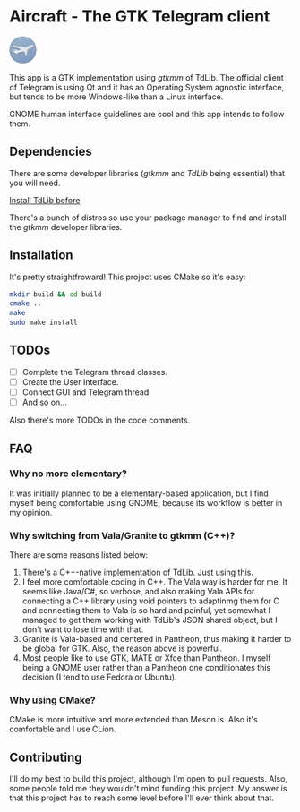 # Aircraft - The GTK Telegram client

<img src="https://raw.githubusercontent.com/Suzamax/Aircraft/master/assets/icon.png" width="48">

This app is a GTK implementation using *gtkmm* of TdLib. The official client of Telegram is using Qt and it has an Operating System agnostic interface, but tends to be more Windows-like than a Linux interface.

GNOME human interface guidelines are cool and this app intends to follow them.


## Dependencies
There are some developer libraries (*gtkmm* and *TdLib* being essential) that you will need. 

[Install TdLib before](https://tdlib.github.io/td/build.html?language=C%2B%2B).

There's a bunch of distros so use your package manager to find and install the *gtkmm* developer libraries.

## Installation

It's pretty straightfroward! This project uses CMake so it's easy:

```bash
mkdir build && cd build
cmake ..
make
sudo make install
```

## TODOs

- [ ] Complete the Telegram thread classes.
- [ ] Create the User Interface.
- [ ] Connect GUI and Telegram thread.
- [ ] And so on...

Also there's more TODOs in the code comments.


## FAQ

### Why no more elementary?
It was initially planned to be a elementary-based application, but I find myself being comfortable using GNOME, because its workflow is better in my opinion.

### Why switching from Vala/Granite to gtkmm (C++)?

There are some reasons listed below:

1. There's a C++-native implementation of TdLib. Just using this.
2. I feel more comfortable coding in C++. The Vala way is harder for me. It seems like Java/C#, so verbose, and also making Vala APIs for connecting a C++ library using void pointers to adaptinmg them for C and connecting them to Vala is so hard and painful, yet somewhat I managed to get them working with TdLib's JSON shared object, but I don't want to lose time with that.
3. Granite is Vala-based and centered in Pantheon, thus making it harder to be global for GTK. Also, the reason above is powerful.
4. Most people like to use GTK, MATE or Xfce than Pantheon. I myself being a GNOME user rather than a Pantheon one conditionates this decision (I tend to use Fedora or Ubuntu).

### Why using CMake?

CMake is more intuitive and more extended than Meson is. Also it's comfortable and I use CLion.

## Contributing

I'll do my best to build this project, although I'm open to pull requests. Also, some people told me they wouldn't mind funding this project. My answer is that this project has to reach some level before I'll ever think about that.
